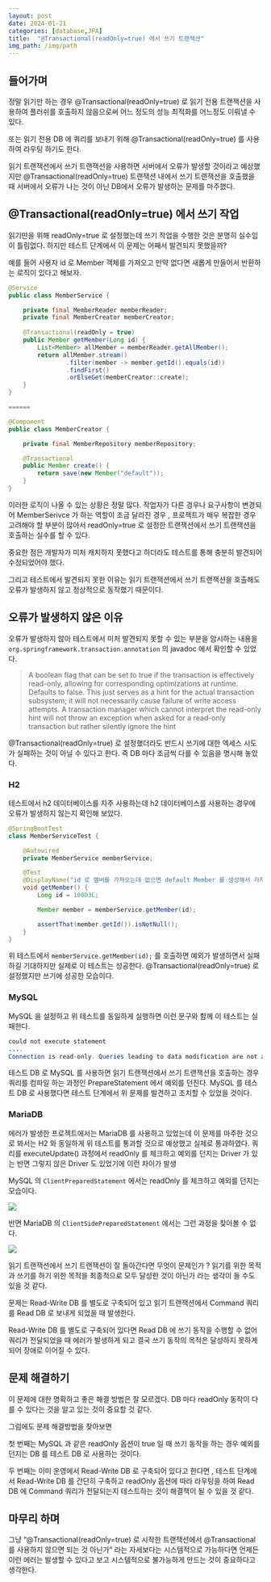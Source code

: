 ```yaml
---
layout: post
date: 2024-01-21
categories: [database,JPA]
title:  "@Transactional(readOnly=true) 에서 쓰기 트랜잭션"
img_path: /img/path
---
```


## 들어가며
정말 읽기만 하는 경우 @Transactional(readOnly=true) 로 읽기 전용 트랜잭션을 사용하여 플러쉬를 호출하지 않음으로써 어느 정도의 성능 최적화를 어느정도 이뤄낼 수 있다. 

또는 읽기 전용 DB 에 쿼리를 보내기 위해 @Transactional(readOnly=true) 를 사용하여 라우팅 하기도 한다.

읽기 트랜잭션에서 쓰기 트랜잭션을 사용하면 서버에서 오류가 발생할 것이라고 예상했지만 @Transactional(readOnly=true) 트랜잭션 내에서 쓰기 트랜잭션을 호출했을 때 서버에서 오류가 나는 것이 아닌 DB에서 오류가 발생하는 문제를 마주했다.

## @Transactional(readOnly=true) 에서 쓰기 작업

읽기만을 위해 readOnly=true 로 설정했는데 쓰기 작업을 수행한 것은 분명히 실수임이 틀림없다. 하지만 테스트 단계에서 이 문제는 어째서 발견되지 못했을까?

예를 들어 사용자 id 로 Member 객체를 가져오고 만약 없다면 새롭게 만들어서 반환하는 로직이 있다고 해보자.

```java
@Service
public class MemberService {

    private final MemberReader memberReader;
    private final MemberCreator memberCreator;
    
    @Transactional(readOnly = true)
    public Member getMember(Long id) {
        List<Member> allMember = memberReader.getAllMember();
        return allMember.stream()
                .filter(member -> member.getId().equals(id))
                .findFirst()
                .orElseGet(memberCreator::create);
    }
}

======

@Component
public class MemberCreator {

    private final MemberRepository memberRepository;

    @Transactional
    public Member create() {
        return save(new Member("default"));
    }
}
```

이러한 로직이 나올 수 있는 상황은 정말 많다. 작업자가 다른 경우나 요구사항이 변경되어 MemberSerivce 가 하는 역할이 조금 달라진 경우  , 프로젝트가 매우 복잡한 경우 고려해야 할 부분이 많아서 readOnly=true  로 설정한 트랜잭션에서 쓰기 트랜잭션을 호출하는 실수를 할 수 있다. 

중요한 점은 개발자가 미처 캐치하지 못했다고 하더라도 테스트를 통해 충분히 발견되어 수정되었어야 했다.

그리고 테스트에서 발견되지 못한 이유는 읽기 트랜잭션에서 쓰기 트랜잭션을 호출해도 오류가 발생하지 않고 정상적으로 동작했기 때문이다.

## 오류가 발생하지 않은 이유

오류가 발생하지 않아 테스트에서 미처 발견되지 못할 수 있는 부분을 암시하는 내용을  `org.springframework.transaction.annotation` 의 javadoc 에서 확인할 수 있었다.

> A boolean flag that can be set to true if the transaction is effectively read-only, allowing for corresponding optimizations at runtime.
Defaults to false.
This just serves as a hint for the actual transaction subsystem; it will not necessarily cause failure of write access attempts. A transaction manager which cannot interpret the read-only hint will not throw an exception when asked for a read-only transaction but rather silently ignore the hint
> 

@Transactional(readOnly=true) 로 설정했더라도 반드시 쓰기에 대한 엑세스 시도가 실패하는 것이 아닐 수 있다고 한다. 즉 DB 마다 조금씩 다를 수 있음을 명시해 놓았다.

### H2

테스트에서  h2 데이터베이스를 자주 사용하는데 h2 데이터베이스를 사용하는 경우에 오류가 발생하지 않는지 확인해 보았다.

```java
@SpringBootTest
class MemberServiceTest {

    @Autowired
    private MemberService memberService;

    @Test
    @DisplayName("id 로 멤버를 가져오는데 없으면 default Member 를 생성해서 가져온다.")
    void getMember() {
        Long id = 10003L;

        Member member = memberService.getMember(id);

        assertThat(member.getId()).isNotNull();
    }
}
```

위 테스트에서 `memberService.getMember(id);` 를 호출하면 예외가 발생하면서 실패하길 기대하지만 실제로 이 테스트는 성공한다. @Transactional(readOnly=true) 로 설정했지만 쓰기에 성공한 모습이다.

### MySQL

MySQL 을 설정하고 위 테스트를 동일하게 실행하면 이런 문구와 함께 이 테스트는 실패한다. 

```java
could not execute statement
....
Connection is read-only. Queries leading to data modification are not allowed
```

테스트 DB 로 MySQL  를 사용하면 읽기 트랜잭션에서 쓰기 트랜잭션을 호출하는 경우 쿼리를 컴파일 하는 과정인 PrepareStatement 에서 예외를 던진다. MySQL 를 테스트 DB 로 사용했다면 테스트 단계에서 위 문제를 발견하고 조치할 수 있었을 것이다.

### MariaDB

에러가 발생한 프로젝트에서는  MariaDB 를 사용하고 있었는데 이 문제를 마주한 것으로 봐서는 H2 와 동일하게 위 테스트를 통과할 것으로 예상했고 실제로 통과하였다. 쿼리를 executeUpdate() 과정에서 readOnly 를 체크하고 예외를 던지는 Driver 가 있는 반면 그렇지 않은 Driver 도 있었기에 이런 차이가 발생

MySQL 의 `ClientPreparedStatement` 에서는 readOnly 를 체크하고 예외를 던지는 모습이다.

![](/tx/first.png)

반면 MariaDB 의 `ClientSidePreparedStatement` 에서는 그런 과정을 찾아볼 수 없다.

![](/tx/second.png)

읽기 트랜잭션에서 쓰기 트랜잭션이 잘 돌아간다면 무엇이 문제인가 ? 읽기를 위한 목적과 쓰기를 하기 위한 목적을 최종적으로 모두 달성한 것이 아닌가 라는 생각이 들 수도 있을 것 같다.

문제는 Read-Write DB 를 별도로 구축되어 있고 읽기 트랜잭션에서 Command 쿼리를 Read DB 로 보내게 되었을 때 발생한다.

Read-Write DB 를 별도로 구축되어 있다면 Read DB 에 쓰기 동작을 수행할 수 없어 쿼리가 전달되었을 때 에러가 발생하게 되고 결국 쓰기 동작의 목적은 달성하지 못하게 되어 장애로 이어질 수 있다.

## 문제 해결하기

이 문제에 대한 명확하고 좋은 해결 방법은 잘 모르겠다. DB 마다 readOnly 동작이 다를 수 있다는 것을 알고 있는 것이 중요할 것 같다.

그럼에도 문제 해결방법을 찾아보면 

첫 번째는 MySQL 과 같은 readOnly 옵션이 true 일 때 쓰기 동작을 하는 경우 예외를 던지는 DB 를 테스트 DB 로 사용하는 것이다. 

두 번째는 이미 운영에서 Read-Write DB 로 구축되어 있다고 한다면 , 테스트 단계에서 Read-Write DB 를 간단히 구축하고 readOnly 옵션에 따라 라우팅을 하여 Read DB 에 Command 쿼리가 전달되는지 테스트하는 것이 해결책이 될 수 있을 것 같다.

## 마무리 하며

그냥 “@Transactional(readOnly=true) 로 시작한 트랜잭션에서 @Transactional 를 사용하지 않으면 되는 것 아닌가” 라는 자세보다는 시스템적으로 가능하다면 언제든 이런 에러는 발생할 수 있다고 보고 시스템적으로 불가능하게 만드는 것이 중요하다고 생각한다.